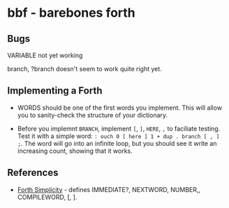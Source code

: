# bbf - barebones forth

## Bugs

VARIABLE not yet working

branch, ?branch doesn't seem to work quite right yet.

## Implementing a Forth

* WORDS should be one of the first words you implement. This will allow you to sanity-check the structure of your dictionary.

* Before you implemnt `BRANCH`, implement `[`, `]`, `HERE`, `,` to faciliate testing. Test it with a simple word: `: ouch 0 [ here ] 1 + dup . branch [ , ] ;`. The word will go into an infinite loop, but you should see it write an increasing count, showing that it works.

## References

* [Forth Simplicity](http://wiki.c2.com/?ForthSimplicity) - defines IMMEDIATE?, NEXTWORD, NUMBER,, COMPILEWORD, [, ].
